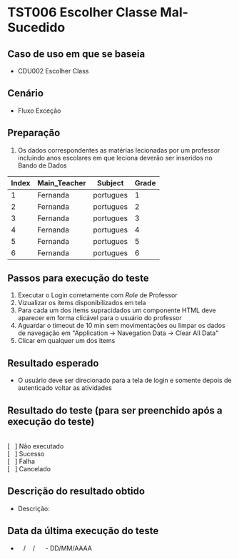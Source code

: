 # TST006 Escolher Classe Mal-Sucedido

## Caso de uso em que se baseia
- CDU002 Escolher Class

## Cenário
- Fluxo Exceção

## Preparação
1. Os dados correspondentes as matérias lecionadas por um professor incluindo anos escolares em que leciona deverão ser inseridos no Bando de Dados

| Index | Main_Teacher | Subject | Grade |
|-------|--------------|---------|-------|
|   1   |   Fernanda  |  portugues   |   1   |
|   2   |   Fernanda  |  portugues   |   2   |
|   3   |   Fernanda  |  portugues   |   3   |
|   4   |   Fernanda  |  portugues   |   4   |
|   5   |   Fernanda  |  portugues   |   5   |
|   6   |   Fernanda  |  portugues   |   6   |


## Passos para execução do teste
1. Executar o Login corretamente com *Role* de Professor
2. Vizualizar os items disponibilizados em tela
3. Para cada um dos items supracidados um componente HTML deve aparecer em forma clicável para o usuário do professor
4. Aguardar o timeout de 10 min sem movimentações ou limpar os dados de navegação em "Application -> Navegation Data -> Clear All Data"
5. Clicar em qualquer um dos items

## Resultado esperado
- O usuário deve ser direcionado para a tela de login e somente depois de autenticado voltar as atividades

## Resultado do teste (para ser preenchido após a execução do teste)
<br>
[&nbsp;&nbsp;&nbsp;] Não executado
<br>
[&nbsp;&nbsp;&nbsp;] Sucesso
<br>
[&nbsp;&nbsp;&nbsp;] Falha
<br>
[&nbsp;&nbsp;&nbsp;] Cancelado

## Descrição do resultado obtido
- Descrição: 

## Data da última execução do teste
-  &nbsp;&nbsp; / &nbsp;&nbsp; / &nbsp;&nbsp;&nbsp;&nbsp; - DD/MM/AAAA
